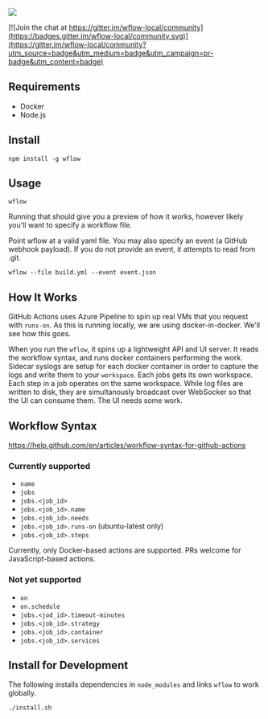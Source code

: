 ![](screenshot.png)

[![Join the chat at https://gitter.im/wflow-local/community](https://badges.gitter.im/wflow-local/community.svg)](https://gitter.im/wflow-local/community?utm_source=badge&utm_medium=badge&utm_campaign=pr-badge&utm_content=badge)

## Requirements

* Docker
* Node.js

## Install

`npm install -g wflow`

## Usage

`wflow`

Running that should give you a preview of how it works, however likely you'll want to specify a workflow file.

Point wflow at a valid yaml file. You may also specify an event (a GitHub webhook payload). If you do not provide an event, it attempts to read from .git.

`wflow --file build.yml --event event.json`

## How It Works

GitHub Actions uses Azure Pipeline to spin up real VMs that you request with `runs-on`. As this is running locally, we are using docker-in-docker. We'll see how this goes.

When you run the `wflow`, it spins up a lightweight API and UI server. It reads the workflow syntax, and runs docker containers performing the work. Sidecar syslogs are setup for each docker container in order to capture the logs and write them to your `workspace`. Each jobs gets its own workspace. Each step in a job operates on the same workspace.  While log files are written to disk, they are simultanously broadcast over WebSocker so that the UI can consume them. The UI needs some work.

## Workflow Syntax

https://help.github.com/en/articles/workflow-syntax-for-github-actions

### Currently supported

* `name`
* `jobs`
* `jobs.<job_id>`
* `jobs.<job_id>.name`
* `jobs.<job_id>.needs`
* `jobs.<job_id>.runs-on` (ubuntu-latest only)
* `jobs.<job_id>.steps`

Currently, only Docker-based actions are supported. PRs welcome for JavaScript-based actions.

### Not yet supported

* `on`
* `on.schedule`
* `jobs.<jod_id>.timeout-minutes`
* `jobs.<job_id>.strategy`
* `jobs.<job_id>.container`
* `jobs.<job_id>.services`

## Install for Development

The following installs dependencies in `node_modules` and links `wflow` to work globally.

`./install.sh`
